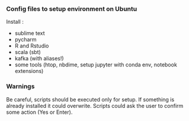 ### Config files to setup environment on Ubuntu

Install :

- sublime text
- pycharm
- R and Rstudio
- scala (sbt)
- kafka (with aliases!)
- some tools (htop, nbdime, setup jupyter with conda env, notebook extensions)

### Warnings

Be careful, scripts should be executed only for setup.
If something is already installed it could overwrite. 
Scripts could ask the user to confirm some action (Yes or Enter). 